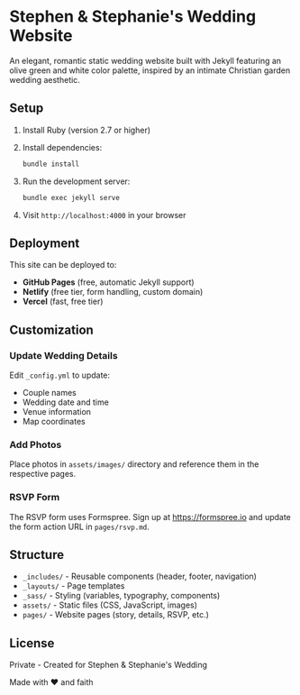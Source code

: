 # Stephen & Stephanie's Wedding Website

An elegant, romantic static wedding website built with Jekyll featuring an olive green and white color palette, inspired by an intimate Christian garden wedding aesthetic.

## Setup

1. Install Ruby (version 2.7 or higher)
2. Install dependencies:
   ```bash
   bundle install
   ```

3. Run the development server:
   ```bash
   bundle exec jekyll serve
   ```

4. Visit `http://localhost:4000` in your browser

## Deployment

This site can be deployed to:
- **GitHub Pages** (free, automatic Jekyll support)
- **Netlify** (free tier, form handling, custom domain)
- **Vercel** (fast, free tier)

## Customization

### Update Wedding Details
Edit `_config.yml` to update:
- Couple names
- Wedding date and time
- Venue information
- Map coordinates

### Add Photos
Place photos in `assets/images/` directory and reference them in the respective pages.

### RSVP Form
The RSVP form uses Formspree. Sign up at https://formspree.io and update the form action URL in `pages/rsvp.md`.

## Structure

- `_includes/` - Reusable components (header, footer, navigation)
- `_layouts/` - Page templates
- `_sass/` - Styling (variables, typography, components)
- `assets/` - Static files (CSS, JavaScript, images)
- `pages/` - Website pages (story, details, RSVP, etc.)

## License

Private - Created for Stephen & Stephanie's Wedding

Made with ♥ and faith

